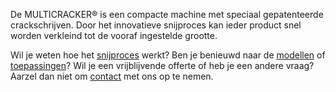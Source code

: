 De MULTICRACKER® is een compacte machine met speciaal gepatenteerde crackschrijven. Door het innovatieve snijproces kan ieder product snel worden verkleind tot de vooraf ingestelde grootte.

Wil je weten hoe het [snijproces](./snijprocess) werkt? Ben je benieuwd naar de [modellen](./modellen) of [toepassingen](./toepassingen)? Wil je een vrijblijvende offerte of heb je een andere vraag? Aarzel dan niet om [contact](./contact) met ons op te nemen.